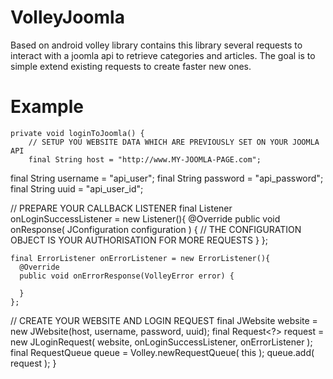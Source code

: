 VolleyJoomla
============

Based on android volley library contains this library several requests to interact with a joomla api to retrieve categories and articles. The goal is to simple extend existing requests to create faster new ones.

Example
=======

	private void loginToJoomla() {
  		// SETUP YOU WEBSITE DATA WHICH ARE PREVIOUSLY SET ON YOUR JOOMLA API
  		final String host = "http://www.MY-JOOMLA-PAGE.com";
  final String username = "api_user";
  final String password = "api_password";
  final String uuid = "api_user_id";
  
  // PREPARE YOUR CALLBACK LISTENER
  final Listener<JConfiguration> onLoginSuccessListener = new Listener<JConfiguration>(){
		@Override
		public void onResponse( JConfiguration configuration ) {
			// THE CONFIGURATION OBJECT IS YOUR AUTHORISATION FOR MORE REQUESTS
		}
	};
		
	final ErrorListener onErrorListener = new ErrorListener(){
	  @Override
	  public void onErrorResponse(VolleyError error) {
		  
	  }
	};

  // CREATE YOUR WEBSITE AND LOGIN REQUEST
	final JWebsite website = new JWebsite(host, username, password, uuid);
	final Request<?> request = new JLoginRequest( website, onLoginSuccessListener, onErrorListener );
  final RequestQueue queue = Volley.newRequestQueue( this );
  queue.add( request );
}
